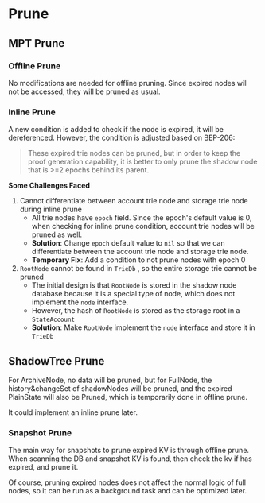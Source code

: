 # Prune

## MPT Prune

### Offline Prune

No modifications are needed for offline pruning. Since expired nodes will not be accessed, they will be pruned as usual.

  

### Inline Prune

A new condition is added to check if the node is expired, it will be dereferenced. However, the condition is adjusted based on BEP-206:

> These expired trie nodes can be pruned, but in order to keep the proof generation capability, it is better to only prune the shadow node that is >=2 epochs behind its parent.

  

**Some Challenges Faced**

1. Cannot differentiate between account trie node and storage trie node during inline prune
    *   All trie nodes have `epoch` field. Since the epoch's default value is 0, when checking for inline prune condition, account trie nodes will be pruned as well.
    *   **Solution**: Change `epoch` default value to `nil` so that we can differentiate between the account trie node and storage trie node.
    *   **Temporary Fix**: Add a condition to not prune nodes with epoch 0
2. `RootNode` cannot be found in `TrieDb` , so the entire storage trie cannot be pruned
    *   The initial design is that `RootNode` is stored in the shadow node database because it is a special type of node, which does not implement the `node` interface.
    *   However, the hash of `RootNode` is stored as the storage root in a `StateAccount`
    *   **Solution**: Make `RootNode` implement the `node` interface and store it in `TrieDb`

  

## ShadowTree Prune

For ArchiveNode, no data will be pruned, but for FullNode, the history&changeSet of shadowNodes will be pruned, and the expired PlainState will also be Pruned, which is temporarily done in offline prune.

  

It could implement an inline prune later.

  

### Snapshot Prune

The main way for snapshots to prune expired KV is through offline prune. When scanning the DB and snapshot KV is found, then check the kv if has expired, and prune it.

  

Of course, pruning expired nodes does not affect the normal logic of full nodes, so it can be run as a background task and can be optimized later.


